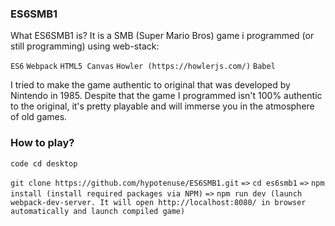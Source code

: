 ### ES6SMB1
What ES6SMB1 is? It is a SMB (Super Mario Bros) game i programmed (or still programming) using web-stack:

`ES6` `Webpack` `HTML5 Canvas` `Howler (https://howlerjs.com/)` `Babel`

I tried to make the game authentic to original that was developed by Nintendo in 1985. Despite that the game I programmed isn't 100% authentic to the original, it's pretty playable and will immerse you in the atmosphere of old games.

### How to play?
```code cd desktop```

`git clone https://github.com/hypotenuse/ES6SMB1.git` `=>`
`cd es6smb1` `=>`
`npm install (install required packages via NPM)` `=>`
`npm run dev (launch webpack-dev-server. It will open http://localhost:8080/ in browser automatically and launch compiled game)`
